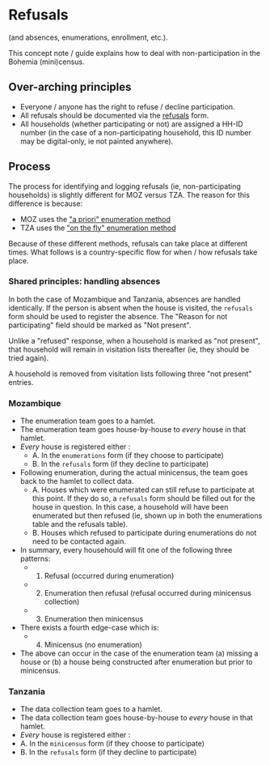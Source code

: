# Refusals

(and absences, enumerations, enrollment, etc.).

This concept note / guide explains how to deal with non-participation in the Bohemia (mini)census.

## Over-arching principles

- Everyone / anyone has the right to refuse / decline participation.  
- All refusals should be documented via the [refusals](https://github.com/databrew/bohemia/tree/master/forms/refusals) form.  
- All households (whether participating or not) are assigned a HH-ID number (in the case of a non-participating household, this ID number may be digital-only, ie not painted anywhere).

## Process

The process for identifying and logging refusals (ie, non-participating households) is slightly different for MOZ versus TZA. The reason for this difference is because:
- MOZ uses the ["a priori" enumeration method](https://github.com/databrew/bohemia/blob/master/misc/ids.md#method-1-a-priori)  
- TZA uses the ["on the fly" enumeration method](https://github.com/databrew/bohemia/blob/master/misc/ids.md#method-2-on-the-fly)  

Because of these different methods, refusals can take place at different times. What follows is a country-specific flow for when / how refusals take place.

### Shared principles: handling absences

In both the case of Mozambique and Tanzania, absences are handled identically. If the person is absent when the house is visited, the `refusals` form should be used to register the absence. The "Reason for not participating" field should be marked as "Not present".  

Unlike a "refused" response, when a household is marked as "not present", that household will remain in visitation lists thereafter (ie, they should be tried again).

A household is removed from visitation lists following three "not present" entries.

### Mozambique

- The enumeration team goes to a hamlet.  
- The enumeration team goes house-by-house to _every_ house in that hamlet.  
- _Every_ house is registered either :
  - A. In the `enumerations` form (if they choose to participate)
  - B. In the `refusals` form (if they decline to participate)
- Following enumeration, during the actual minicensus, the team goes back to the hamlet to collect data.
  - A. Houses which were enumerated can still refuse to participate at this point. If they do so, a `refusals` form should be filled out for the house in question. In this case, a household will have been enumerated but then refused (ie, shown up in both the enumerations table and the refusals table).  
  - B. Houses which refused to participate during enumerations do not need to be contacted again.
- In summary, every househould will fit one of the following three patterns:
  - 1. Refusal (occurred during enumeration)
  - 2. Enumeration then refusal (refusal occurred during minicensus collection)
  - 3. Enumeration then minicensus
- There exists a fourth edge-case which is:
  - 4. Minicensus (no enumeration)
- The above can occur in the case of the enumeration team (a) missing a house or (b) a house being constructed after enumeration but prior to minicensus.

### Tanzania

- The data collection team goes to a hamlet.  
- The data collection team goes house-by-house to _every_ house in that hamlet.
- _Every_ house is registered either :
- A. In the `minicensus` form (if they choose to participate)
- B. In the `refusals` form (if they decline to participate)
